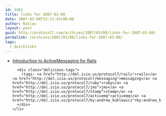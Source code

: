 ```yaml
---
id: 1461
title: links for 2007-03-08
date: 2007-03-08T13:17:43+00:00
author: Niklas
layout: post
guid: http://protocol7.com/archives/2007/03/08/links-for-2007-03-08/
permalink: /archives/2007/03/08/links-for-2007-03-08/
tags:
  - Quicklinks
---
```

<div class='microid-95e98ea874ab7e2c68052fa24cb2b6f42763b966'>
  <ul class="delicious">
    <li>
      <div class="delicious-link">
        <a href="http://www.infoq.com/articles/intro-active-messaging-rails">Introduction to ActiveMessaging for Rails</a>
      </div>
      
      <div class="delicious-tags">
        (tags: <a href="http://del.icio.us/protocol7/rails">rails</a> <a href="http://del.icio.us/protocol7/messaging">messaging</a> <a href="http://del.icio.us/protocol7/ruby">ruby</a> <a href="http://del.icio.us/protocol7/jms">jms</a> <a href="http://del.icio.us/protocol7/stomp">stomp</a> <a href="http://del.icio.us/protocol7/activemq">activemq</a> <a href="http://del.icio.us/protocol7/by:andrew_kuklewicz">by:andrew_kuklewicz</a>)
      </div>
    </li>
  </ul>
</div>
